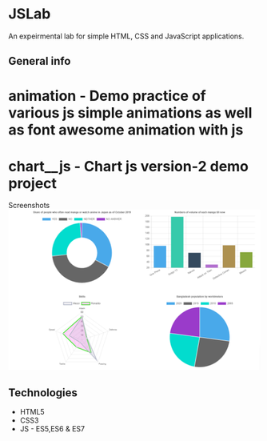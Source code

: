 # JSLab
An expeirmental lab for simple HTML, CSS and JavaScript applications. 

## General info
# animation - Demo practice of various js simple animations as well as font awesome animation with js <br>
# chart__js - Chart js version-2 demo project
Screenshots
![Example screenshot](./chart__js/chartjs.png)


## Technologies
* HTML5
* CSS3
* JS - ES5,ES6 & ES7
